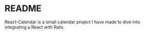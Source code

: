 # README

React-Calendar is a small calendar project I have made to dive into integrating a React with Rails.
